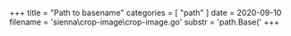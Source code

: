 +++
title = "Path to basename"
categories = [ "path" ]
date = 2020-09-10
filename = 'sienna\crop-image\crop-image.go'
substr = 'path.Base('
+++
